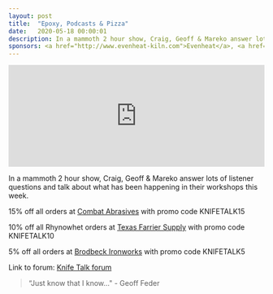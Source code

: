 ```yaml
---
layout: post
title:  "Epoxy, Podcasts & Pizza"
date:   2020-05-18 00:00:01
description: In a mammoth 2 hour show, Craig, Geoff & Mareko answer lots of listener questions and talk about what has been happening in their workshops this week. 
sponsors: <a href="http://www.evenheat-kiln.com">Evenheat</a>, <a href="http://www.combatabrasives.com">Combat Abrasives</a>, <a href="https://www.indasa-abrasives.com">IndasaUSA</a>,  <a href="http://www.texasfarriersupply.com">Texas Farrier Supply</a> and <a href="https://www.brodbeckironworks.com">Brodbeck Ironworks</a>.
---
```

                
<iframe frameborder="0" height="200" scrolling="no" src="https://playlist.megaphone.fm?e=TMN7744980238&light=true" width="100%"></iframe>

In a mammoth 2 hour show, Craig, Geoff & Mareko answer lots of listener questions and talk about what has been happening in their workshops this week.









   
  










      

            














  
15% off all orders at  <a href="http://www.combatabrasives.com">Combat Abrasives</a> with promo code KNIFETALK15

10% off all Rhynowhet orders at  <a href="http://www.texasfarriersupply.com">Texas Farrier Supply</a> with promo code KNIFETALK10  

5% off all orders at <a href="https://www.brodbeckironworks.com">Brodbeck Ironworks</a> with promo code KNIFETALK5
 

   
  

Link to forum: <a href="http://forum.knifetalk.net">Knife Talk forum</a>




 


<blockquote class="largeQuote">“Just know that I know..." - Geoff Feder</blockquote>



